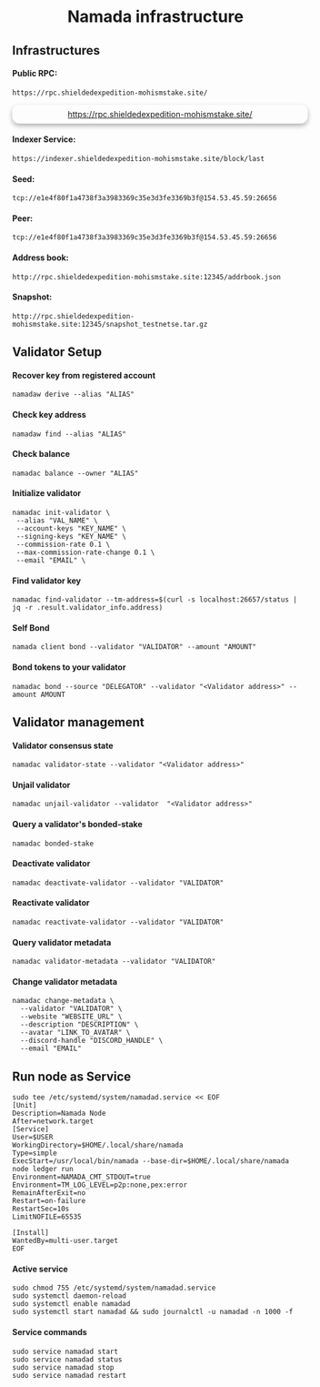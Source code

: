 # <center> Namada infrastructure

## Infrastructures

#### Public RPC: 
```
https://rpc.shieldedexpedition-mohismstake.site/
```
<p style="
  box-shadow: 0 4px 8px 0 rgba(0,0,0,0.3);
  width: 100%;
  text-align: center;
  border-radius: 12px;
  padding: 8px;
">
<a href="https://rpc.shieldedexpedition-mohismstake.site/" title="RPC endpoint">https://rpc.shieldedexpedition-mohismstake.site/</a>
</p>

#### Indexer Service: 
```
https://indexer.shieldedexpedition-mohismstake.site/block/last
```

#### Seed:
```
tcp://e1e4f80f1a4738f3a3983369c35e3d3fe3369b3f@154.53.45.59:26656
```

#### Peer:
```
tcp://e1e4f80f1a4738f3a3983369c35e3d3fe3369b3f@154.53.45.59:26656
```

#### Address book:
```
http://rpc.shieldedexpedition-mohismstake.site:12345/addrbook.json
```

#### Snapshot:
```
http://rpc.shieldedexpedition-mohismstake.site:12345/snapshot_testnetse.tar.gz
```

## Validator Setup

#### Recover key from registered account
```
namadaw derive --alias "ALIAS"
```

#### Check key address
```
namadaw find --alias "ALIAS"
```

#### Check balance
```
namadac balance --owner "ALIAS"
```

#### Initialize validator
```
namadac init-validator \
 --alias "VAL_NAME" \
 --account-keys "KEY_NAME" \
 --signing-keys "KEY_NAME" \
 --commission-rate 0.1 \
 --max-commission-rate-change 0.1 \
 --email "EMAIL" \
```

#### Find validator key
```
namadac find-validator --tm-address=$(curl -s localhost:26657/status | jq -r .result.validator_info.address)
```

#### Self Bond
```
namada client bond --validator "VALIDATOR" --amount "AMOUNT"
```

#### Bond tokens to your validator
```
namadac bond --source "DELEGATOR" --validator "<Validator address>" --amount AMOUNT
```

## Validator management

#### Validator consensus state
```
namadac validator-state --validator "<Validator address>"
```

#### Unjail validator
```
namadac unjail-validator --validator  "<Validator address>"
```

#### Query a validator's bonded-stake
```
namadac bonded-stake
```

#### Deactivate validator
```
namadac deactivate-validator --validator "VALIDATOR"
```

#### Reactivate validator
```
namadac reactivate-validator --validator "VALIDATOR"
```

#### Query validator metadata
```
namadac validator-metadata --validator "VALIDATOR"
```

#### Change validator metadata
```
namadac change-metadata \
  --validator "VALIDATOR" \
  --website "WEBSITE_URL" \
  --description "DESCRIPTION" \
  --avatar "LINK_TO_AVATAR" \
  --discord-handle "DISCORD_HANDLE" \
  --email "EMAIL"
```

## Run node as Service
```
sudo tee /etc/systemd/system/namadad.service << EOF
[Unit]
Description=Namada Node
After=network.target
[Service]
User=$USER
WorkingDirectory=$HOME/.local/share/namada
Type=simple
ExecStart=/usr/local/bin/namada --base-dir=$HOME/.local/share/namada node ledger run
Environment=NAMADA_CMT_STDOUT=true
Environment=TM_LOG_LEVEL=p2p:none,pex:error
RemainAfterExit=no
Restart=on-failure
RestartSec=10s
LimitNOFILE=65535

[Install]
WantedBy=multi-user.target
EOF
```

#### Active service
```
sudo chmod 755 /etc/systemd/system/namadad.service
sudo systemctl daemon-reload
sudo systemctl enable namadad
sudo systemctl start namadad && sudo journalctl -u namadad -n 1000 -f
```

#### Service commands
```
sudo service namadad start
sudo service namadad status
sudo service namadad stop
sudo service namadad restart
```
